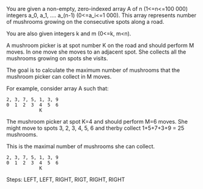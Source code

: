 You are given a non-empty, zero-indexed array A of n (1<=n<=100 000)
integers a_0, a_1, .... a_(n-1) (0<=a_i<=1 000). This array represents
number of mushrooms growing on the consecutive spots along a road.

You are also given integers k and m (0<=k, m<n).

A mushroom picker is at spot number K on the road and should perform M moves.
In one move she moves to an adjacent spot. She collects all the mushrooms
growing on spots she visits. 

The goal is to calculate the maximum number of mushrooms that the mushroom
picker can collect in M moves.

For example, consider array A such that:

    2, 3, 7, 5, 1, 3, 9
    0  1  2  3  4  5  6
                K

The mushroom picker at spot K=4 and should perform M=6 moves. She might move
to spots 3, 2, 3, 4, 5, 6 and therby collect 1+5+7+3+9 = 25 mushrooms. 

This is the maximal number of mushrooms she can collect.


    2, 3, 7, 5, 1, 3, 9
    0  1  2  3  4  5  6
                K

Steps:
    LEFT, LEFT, RIGHT, RIGT, RIGHT, RIGHT


